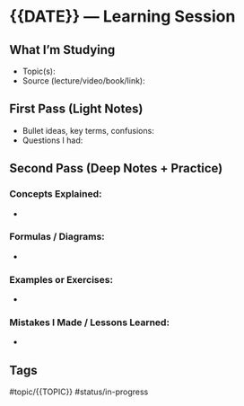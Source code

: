 # {{DATE}} — Learning Session

## What I’m Studying
- Topic(s):
- Source (lecture/video/book/link):

## First Pass (Light Notes)
- Bullet ideas, key terms, confusions:
- Questions I had:

## Second Pass (Deep Notes + Practice)
### Concepts Explained:
- 

### Formulas / Diagrams:
- 

### Examples or Exercises:
- 

### Mistakes I Made / Lessons Learned:
- 

## Tags
#topic/{{TOPIC}} #status/in-progress